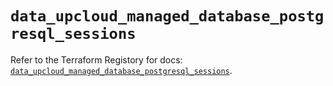 # `data_upcloud_managed_database_postgresql_sessions`

Refer to the Terraform Registory for docs: [`data_upcloud_managed_database_postgresql_sessions`](https://registry.terraform.io/providers/upcloudltd/upcloud/3.1.1/docs/data-sources/managed_database_postgresql_sessions).
